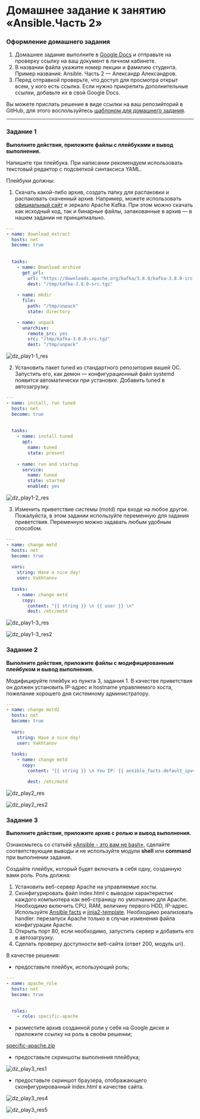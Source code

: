 # Домашнее задание к занятию «Ansible.Часть 2»

### Оформление домашнего задания

1. Домашнее задание выполните в [Google Docs](https://docs.google.com/) и отправьте на проверку ссылку на ваш документ в личном кабинете.  
1. В названии файла укажите номер лекции и фамилию студента. Пример названия:  Ansible. Часть 2 — Александр Александров.
1. Перед отправкой проверьте, что доступ для просмотра открыт всем, у кого есть ссылка. Если нужно прикрепить дополнительные ссылки, добавьте их в свой Google Docs.

Вы можете прислать решение в виде ссылки на ваш репозийторий в GitHub, для этого воспользуйтесь [шаблоном для домашнего задания](https://github.com/netology-code/sys-pattern-homework).

---

### Задание 1

**Выполните действия, приложите файлы с плейбуками и вывод выполнения.**

Напишите три плейбука. При написании рекомендуем использовать текстовый редактор с подсветкой синтаксиса YAML.

Плейбуки должны: 

1. Скачать какой-либо архив, создать папку для распаковки и распаковать скаченный архив. Например, можете использовать [официальный сайт](https://kafka.apache.org/downloads) и зеркало Apache Kafka. При этом можно скачать как исходный код, так и бинарные файлы, запакованные в архив — в нашем задании не принципиально.

```yaml
---
- name: download_extract
  hosts: net
  become: true
  
  
  tasks:
    - name: Download archive
      get_url:
        url: "https://downloads.apache.org/kafka/3.8.0/kafka-3.8.0-src.tgz"
        dest: "/tmp/kafka-3.8.0-src.tgz"
    
    - name: mkdir
      file:
        path: "/tmp/unpack"
        state: directory

    - name: unpack
      unarchive:
        remote_src: yes
        src: "/tmp/kafka-3.8.0-src.tgz"
        dest: "/tmp/unpack"
```

![dz_play1-1_res](https://github.com/user-attachments/assets/4678d828-3be7-4e8c-b4e2-3945ce8ae664)


2. Установить пакет tuned из стандартного репозитория вашей ОС. Запустить его, как демон — конфигурационный файл systemd появится автоматически при установке. Добавить tuned в автозагрузку.

```yaml
---
- name: install, run tuned
  hosts: net
  become: true
  
  
  tasks:
    - name: install tuned
      apt:
        name: tuned
        state: present
    
    - name: run and startup
      service:
        name: tuned
        state: started
        enabled: yes
```

![dz_play1-2_res](https://github.com/user-attachments/assets/08e59825-4d01-407a-897f-8711aa95e15d)

3. Изменить приветствие системы (motd) при входе на любое другое. Пожалуйста, в этом задании используйте переменную для задания приветствия. Переменную можно задавать любым удобным способом.

```yaml
---
- name: change motd
  hosts: net
  become: true
  
  vars:
    string: Have a nice day!
    user: Vakhtanov
  
  tasks:
    - name: change motd
      copy:
        content: "{{ string }} \n {{ user }} \n"
        dest: /etc/motd
```


![dz_play1-3_res](https://github.com/user-attachments/assets/6efcc37e-e1cf-4832-a72d-6870c116679f)


![dz_play1-3_res2](https://github.com/user-attachments/assets/8465961e-fac1-4a38-abf1-65070e912dec)



### Задание 2

**Выполните действия, приложите файлы с модифицированным плейбуком и вывод выполнения.** 

Модифицируйте плейбук из пункта 3, задания 1. В качестве приветствия он должен установить IP-адрес и hostname управляемого хоста, пожелание хорошего дня системному администратору. 

```yaml
---
- name: change motd2
  hosts: net
  become: true
  
  vars:
    string: Have a nice day!
    user: Vakhtanov
  
  tasks:
    - name: change motd
      copy:
        content: "{{ string }} \n You IP: {{ ansible_facts.default_ipv4.address }} \n Host name: {{ ansible_facts.hostname }} \n" 

        dest: /etc/motd
```

![dz_play2_res](https://github.com/user-attachments/assets/f4521796-411c-417c-8329-112eb2177b8b)

![dz_play2_res2](https://github.com/user-attachments/assets/c0c0c9a8-36fb-4467-b2b8-614446ebf2a5)


### Задание 3

**Выполните действия, приложите архив с ролью и вывод выполнения.**

Ознакомьтесь со статьёй [«Ansible - это вам не bash»](https://habr.com/ru/post/494738/), сделайте соответствующие выводы и не используйте модули **shell** или **command** при выполнении задания.

Создайте плейбук, который будет включать в себя одну, созданную вами роль. Роль должна:

1. Установить веб-сервер Apache на управляемые хосты.
2. Сконфигурировать файл index.html c выводом характеристик каждого компьютера как веб-страницу по умолчанию для Apache. Необходимо включить CPU, RAM, величину первого HDD, IP-адрес.
Используйте [Ansible facts](https://docs.ansible.com/ansible/latest/playbook_guide/playbooks_vars_facts.html) и [jinja2-template](https://linuxways.net/centos/how-to-use-the-jinja2-template-in-ansible/). Необходимо реализовать handler: перезапуск Apache только в случае изменения файла конфигурации Apache.
4. Открыть порт 80, если необходимо, запустить сервер и добавить его в автозагрузку.
5. Сделать проверку доступности веб-сайта (ответ 200, модуль uri).

В качестве решения:
- предоставьте плейбук, использующий роль;

```yaml
---
- name: apache_role
  hosts: net
  become: true
  

  roles:
    - role: specific-apache
```

- разместите архив созданной роли у себя на Google диске и приложите ссылку на роль в своём решении;

[specific-apache.zip](https://github.com/user-attachments/files/16922455/specific-apache.zip)

- предоставьте скриншоты выполнения плейбука;

![dz_play3_res1](https://github.com/user-attachments/assets/bdf966a7-9913-4133-be29-4f240453fb8c)

- предоставьте скриншот браузера, отображающего сконфигурированный index.html в качестве сайта.

![dz_play3_res4](https://github.com/user-attachments/assets/6a788518-e1c1-4bf6-ac3a-e9a203941e93)

![dz_play3_res5](https://github.com/user-attachments/assets/b7d2590d-d5c2-4484-9718-154173d57d16)


